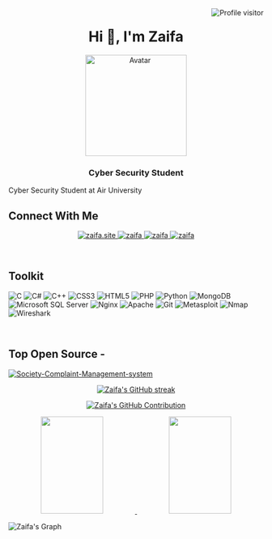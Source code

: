 <a href="https://komarev.com/ghpvc/?username=sudo-zaifa">
  <img align="right" src="https://komarev.com/ghpvc/?username=sudo-zaifa&label=Visitors&color=0e75b6&style=flat" alt="Profile visitor" />
</a>

<h1 align="center">Hi 👋, I'm Zaifa</h1>
<p align="center">
  <img src="assets/avatar.png" alt="Avatar" width="200" />
</p>

<h3 align="center">Cyber Security Student</h3>
<p>Cyber Security Student at Air University </p>

## Connect With Me

<p align="center">
 <a href="https://" target="_blank">
  <img src="https://img.shields.io/badge/Website-DC143C?style=for-the-badge&logo=medium&logoColor=white" alt="zaifa.site" />
 </a>
 <a href="https://www.linkedin.com/in/muhammad-huzaifa-cys" target="_blank">
  <img src="https://img.shields.io/badge/LinkedIn-0077B5?style=for-the-badge&logo=linkedin&logoColor=white" alt="zaifa" />
 </a>
 <a href="https://twitter.com/" target="_blank">
  <img src="https://img.shields.io/badge/Twitter-1DA1F2?style=for-the-badge&logo=twitter&logoColor=white" alt="zaifa" />
 </a>
 <a href="https://www.instagram.com/huzaifa.hz_/" target="_blank">
  <img src="https://img.shields.io/badge/Instagram-fe4164?style=for-the-badge&logo=instagram&logoColor=white" alt="zaifa" />
 </a>
</p>
<br />

## Toolkit

![C](https://img.shields.io/badge/C-00599C?style=for-the-badge&logo=c&logoColor=white)
![C#](https://img.shields.io/badge/C%23-239120?style=for-the-badge&logo=csharp&logoColor=white)
![C++](https://img.shields.io/badge/C++-00599C?style=for-the-badge&logo=c%2B%2B&logoColor=white)
![CSS3](https://img.shields.io/badge/CSS3-1572B6?style=for-the-badge&logo=css3&logoColor=white)
![HTML5](https://img.shields.io/badge/HTML5-E34F26?style=for-the-badge&logo=html5&logoColor=white)
![PHP](https://img.shields.io/badge/PHP-777BB4?style=for-the-badge&logo=php&logoColor=white)
![Python](https://img.shields.io/badge/Python-3670A0?style=for-the-badge&logo=python&logoColor=ffdd54)
![MongoDB](https://img.shields.io/badge/MongoDB-4EA94B?style=for-the-badge&logo=mongodb&logoColor=white)
![Microsoft SQL Server](https://img.shields.io/badge/Microsoft_SQL_Server-CC2927?style=for-the-badge&logo=microsoft%20sql%20server&logoColor=white)
![Nginx](https://img.shields.io/badge/Nginx-009639?style=for-the-badge&logo=nginx&logoColor=white)
![Apache](https://img.shields.io/badge/Apache-D42029?style=for-the-badge&logo=apache&logoColor=white)
![Git](https://img.shields.io/badge/Git-F05032?style=for-the-badge&logo=git&logoColor=white)
![Metasploit](https://img.shields.io/badge/Metasploit-3776AB?style=for-the-badge&logo=metasploit&logoColor=white)
![Nmap](https://img.shields.io/badge/Nmap-4E94E6?style=for-the-badge&logo=nmap&logoColor=white)
![Wireshark](https://img.shields.io/badge/Wireshark-1679A7?style=for-the-badge&logo=wireshark&logoColor=white)

<br />

## Top Open Source -

[![Society-Complaint-Management-system](https://github-readme-stats.vercel.app/api/pin/?username=sudo-zaifa&repo=anime-search-engine&border_color=7F3FBF&bg_color=0D1117&title_color=C9D1D9&text_color=8B949E&icon_color=7F3FBF)](https://github.com/sudo-zaifa/)

<p align="center">
  <a href="https://github.com/sudo-zaifa">
    <img src="https://github-readme-streak-stats.herokuapp.com/?user=sudo-zaifa&theme=radical&border=7F3FBF&background=0D1117" alt="Zaifa's GitHub streak"/>
  </a>
</p>

<p align="center">
  <a href="https://github.com/sudo-zaifa">
    <img src="https://github-profile-summary-cards.vercel.app/api/cards/profile-details?username=sudo-zaifa&theme=radical" alt="Zaifa's GitHub Contribution"/>
  </a>
</p>

<p align="center">
  <a href="https://github.com/sudo-zaifa">
    <img src="https://denvercoder1-github-readme-stats.vercel.app/api?username=sudo-zaifa&show_icons=true&count_private=true&theme=react&border_color=7F3FBF&bg_color=0D1117&title_color=F85D7F&icon_color=F8D866" height="192px" width="49.5%"/>
    <img src="https://denvercoder1-github-readme-stats.vercel.app/api/top-langs/?username=sudo-zaifa&langs_count=8&layout=compact&theme=react&border_color=7F3FBF&bg_color=0D1117&title_color=F85D7F&icon_color=F8D866" height="192px" width="49.5%"/>
  </a>
</p>

![Zaifa's Graph](https://github-readme-activity-graph.vercel.app/graph?username=sudo-zaifa&custom_title=Zaifa's%20GitHub%20Activity%20Graph&bg_color=0D1117&color=7F3FBF&line=7F3FBF&point=7F3FBF&area_color=FFFFFF&title_color=FFFFFF&area=true)
